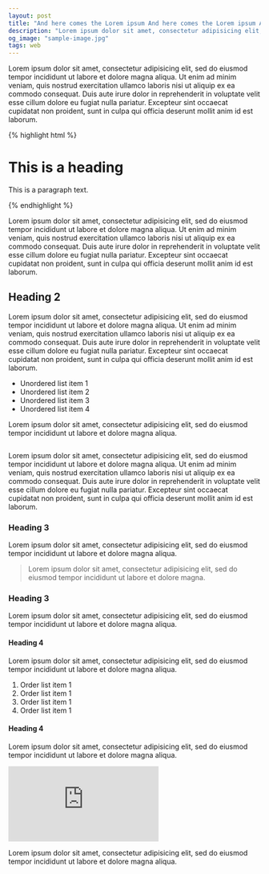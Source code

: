 ```yaml
---
layout: post
title: "And here comes the Lorem ipsum And here comes the Lorem ipsum And here comes the Lorem ipsum"
description: "Lorem ipsum dolor sit amet, consectetur adipisicing elit, sed do eiusmod tempor incididunt ut labore et dolore magna aliqua. Ut enim ad minim veniam, quis nostrud exercitation ullamco laboris nisi ut aliquip ex ea commodo consequat."
og_image: "sample-image.jpg"
tags: web
---
```


Lorem ipsum dolor sit amet, consectetur adipisicing elit, sed do eiusmod tempor
incididunt ut labore et dolore magna aliqua. Ut enim ad minim veniam, quis
nostrud exercitation ullamco laboris nisi ut aliquip ex ea commodo consequat.
Duis aute irure dolor in reprehenderit in voluptate velit esse cillum dolore eu
fugiat nulla pariatur. Excepteur sint occaecat cupidatat non proident, sunt in
culpa qui officia deserunt mollit anim id est laborum.

{% highlight html %}
<!-- This is a comment -->

<div class="grid">
  <h1>This is a heading</h1>
  <p>
    This is a paragraph text.
  </p>
</div>
{% endhighlight %}

Lorem ipsum dolor sit amet, consectetur adipisicing elit, sed do eiusmod tempor
incididunt ut labore et dolore magna aliqua. Ut enim ad minim veniam, quis
nostrud exercitation ullamco laboris nisi ut aliquip ex ea commodo consequat.
Duis aute irure dolor in reprehenderit in voluptate velit esse cillum dolore eu
fugiat nulla pariatur. Excepteur sint occaecat cupidatat non proident, sunt in
culpa qui officia deserunt mollit anim id est laborum.

## Heading 2

Lorem ipsum dolor sit amet, consectetur adipisicing elit, sed do eiusmod tempor
incididunt ut labore et dolore magna aliqua. Ut enim ad minim veniam, quis
nostrud exercitation ullamco laboris nisi ut aliquip ex ea commodo consequat.
Duis aute irure dolor in reprehenderit in voluptate velit esse cillum dolore eu
fugiat nulla pariatur. Excepteur sint occaecat cupidatat non proident, sunt in
culpa qui officia deserunt mollit anim id est laborum.

* Unordered list item 1
* Unordered list item 2
* Unordered list item 3
* Unordered list item 4

Lorem ipsum dolor sit amet, consectetur adipisicing elit, sed do eiusmod tempor
incididunt ut labore et dolore magna aliqua.

<img src="{% asset_path 'sample-image.jpg' %}" data-at2x="{% asset_path 'sample-image@2x.jpg' %}" alt="" />

Lorem ipsum dolor sit amet, consectetur adipisicing elit, sed do eiusmod tempor
incididunt ut labore et dolore magna aliqua. Ut enim ad minim veniam, quis
nostrud exercitation ullamco laboris nisi ut aliquip ex ea commodo consequat.
Duis aute irure dolor in reprehenderit in voluptate velit esse cillum dolore eu
fugiat nulla pariatur. Excepteur sint occaecat cupidatat non proident, sunt in
culpa qui officia deserunt mollit anim id est laborum.

### Heading 3

Lorem ipsum dolor sit amet, consectetur adipisicing elit, sed do eiusmod tempor
incididunt ut labore et dolore magna aliqua.

> Lorem ipsum dolor sit amet, consectetur adipisicing elit, sed do eiusmod tempor
incididunt ut labore et dolore magna.

### Heading 3

Lorem ipsum dolor sit amet, consectetur adipisicing elit, sed do eiusmod tempor
incididunt ut labore et dolore magna aliqua.

#### Heading 4

Lorem ipsum dolor sit amet, consectetur adipisicing elit, sed do eiusmod tempor
incididunt ut labore et dolore magna aliqua.

1. Order list item 1
2. Order list item 1
3. Order list item 1
4. Order list item 1

#### Heading 4

Lorem ipsum dolor sit amet, consectetur adipisicing elit, sed do eiusmod tempor
incididunt ut labore et dolore magna aliqua.

<div class="embed-responsive embed-responsive-16by9">
<iframe src="https://www.youtube.com/embed/0gqSRvx1Ioc" frameborder="0" allowfullscreen></iframe>
</div>

Lorem ipsum dolor sit amet, consectetur adipisicing elit, sed do eiusmod tempor
incididunt ut labore et dolore magna aliqua.
